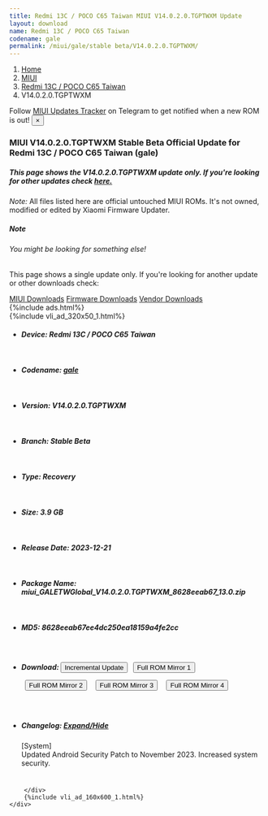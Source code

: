 ```yaml
---
title: Redmi 13C / POCO C65 Taiwan MIUI V14.0.2.0.TGPTWXM Update
layout: download
name: Redmi 13C / POCO C65 Taiwan
codename: gale
permalink: /miui/gale/stable beta/V14.0.2.0.TGPTWXM/
---
```

<nav aria-label="breadcrumb">
    <ol class="breadcrumb">
        <li class="breadcrumb-item"><a href="/">Home</a></li>
        <li class="breadcrumb-item"><a href="/miui/">MIUI</a></li>
        <li class="breadcrumb-item"><a href="/miui/gale/">Redmi 13C / POCO C65 Taiwan</a></li>
        <li class="breadcrumb-item active" aria-current="page">V14.0.2.0.TGPTWXM</li>
    </ol>
</nav>
<div class="alert alert-primary alert-dismissible fade show" role="alert">
    Follow <a href="https://t.me/MIUIUpdatesTracker" class="alert-link">MIUI Updates Tracker</a> on Telegram to get
    notified when a new ROM is out!
    <button type="button" class="close" data-dismiss="alert" aria-label="Close">
        <span aria-hidden="true">&times;</span>
    </button>
</div>
<div class="col-12 mx-auto">
    <h3 class="title bg-light p-2 rounded">MIUI V14.0.2.0.TGPTWXM Stable Beta Official Update for Redmi 13C / POCO C65 Taiwan (gale)</h3>
    <h5>This page shows the V14.0.2.0.TGPTWXM update only. If you're looking for other updates check
        <a href="/miui/gale/">here.</a></h5>
    <p><i>Note: </i>All files listed here are official untouched MIUI ROMs.
        It's not owned, modified or edited by Xiaomi Firmware Updater.</p>
    <div class="card">
        <div class="card-body">
            <h5 class="card-title">Note</h5>
            <h6 class="card-subtitle mb-2 text-muted">You might be looking for something else!</h6>
            <p class="card-text">This page shows a single update only.
                If you're looking for another update or other downloads check:</p>
            <a href="/miui/" class="card-link">MIUI Downloads</a>
            <a href="/firmware/" class="card-link">Firmware Downloads</a>
            <a href="/vendor/" class="card-link">Vendor Downloads</a>
        </div>
    </div>
    {%include ads.html%}
    <div class="row justify-content-center">
        <div class="col-10" id="downloads">
                    <div class="card card-body">
            {%include vli_ad_320x50_1.html%}
            <ul class="list-unstyled">
                <li style="padding-bottom: 10px;">
                    <h5><b>Device: </b>Redmi 13C / POCO C65 Taiwan</h5>
                </li>
                <li style="padding-bottom: 10px;">
                    <h5><b>Codename: </b> <a href="/miui/gale/" target="_blank">gale</a> </h5>
                </li>
                <li style="padding-bottom: 10px;">
                    <h5><b>Version: </b>V14.0.2.0.TGPTWXM</h5>
                </li>
                <li style="padding-bottom: 10px;">
                    <h5><b>Branch: </b>Stable Beta</h5>
                </li>
                <li style="padding-bottom: 10px;">
                    <h5><b>Type: </b>Recovery</h5>
                </li>
                <li style="padding-bottom: 10px;">
                    <h5><b>Size: </b>3.9 GB</h5>
                </li>
                <li style="padding-bottom: 10px;">
                    <h5><b>Release Date: </b>2023-12-21</h5>
                </li>
                <li style="padding-bottom: 10px;">
                    <h5><b>Package Name: </b><span id="filename" class="text-dark">miui_GALETWGlobal_V14.0.2.0.TGPTWXM_8628eeab67_13.0.zip</span></h5>
                </li>
                <li style="padding-bottom: 10px;">
                    <h5><b>MD5: </b><span id="md5" class="text-muted">8628eeab67ee4dc250ea18159a4fe2cc</span></h5>
                </li>
                <li style="padding-bottom: 10px;">
                    <h5><b>Download: </b><button type="button" id="incremental_download" class="btn btn-warning" onclick="window.open('https://bigota.d.miui.com/V14.0.2.0.TGPTWXM/miui-blockota-gale_tw_global-V14.0.1.0.TGPTWXM-V14.0.2.0.TGPTWXM-443f73f1fc-13.0.zip', '_blank');"><i class="fa fa-download"></i> Incremental Update</button> <button type="button" id="download" class="btn btn-primary" style="margin: 7px;" onclick="window.open('https://bigota.d.miui.com/V14.0.2.0.TGPTWXM/miui_GALETWGlobal_V14.0.2.0.TGPTWXM_8628eeab67_13.0.zip', '_blank');"><i class="fa fa-download"></i> Full ROM Mirror 1</button> <button type="button" id="download" class="btn btn-primary" style="margin: 7px;" onclick="window.open('https://ks3orig.bigota.d.miui.com/V14.0.2.0.TGPTWXM/miui_GALETWGlobal_V14.0.2.0.TGPTWXM_8628eeab67_13.0.zip', '_blank');"><i class="fa fa-download"></i> Full ROM Mirror 2</button> <button type="button" id="download" class="btn btn-primary" style="margin: 7px;" onclick="window.open('https://airtel.bigota.d.miui.com/V14.0.2.0.TGPTWXM/miui_GALETWGlobal_V14.0.2.0.TGPTWXM_8628eeab67_13.0.zip', '_blank');"><i class="fa fa-download"></i> Full ROM Mirror 3</button> <button type="button" id="download" class="btn btn-primary" style="margin: 7px;" onclick="window.open('https://hugeota.d.miui.com/V14.0.2.0.TGPTWXM/miui_GALETWGlobal_V14.0.2.0.TGPTWXM_8628eeab67_13.0.zip', '_blank');"><i class="fa fa-download"></i> Full ROM Mirror 4</button></h5>
                </li>
                <li style="padding-bottom: 10px;">
                    <h5><b>Changelog: </b><a href="#gale_1_changelog" data-toggle="collapse" role="button"
                            aria-expanded="false" aria-controls="gale_1_changelog"> <i class="fa fa-arrow-down"
                                aria-hidden="true"></i> Expand/Hide</a></h5>
                    <div class="collapse" id="gale_1_changelog">
                        <p id="changelog_text">[System]<br>Updated Android Security Patch to November 2023. Increased system security.</p>
                    </div>
                </li>
            </ul>
        </div>

        </div>
        {%include vli_ad_160x600_1.html%}
    </div>
</div>
